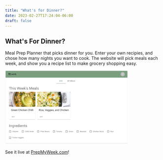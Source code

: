 ```yaml
---
title: "What's for Dinner?"
date: 2023-02-27T17:24:04-06:00
draft: false
---
```


## What's For Dinner?

Meal Prep Planner that picks dinner for you.
Enter your own recipies, and chose how many nights you want to cook.
The website will pick meals each week, and show you a recipe list to make grocery shopping easy.

<img src="images/whats-for-dinner.png" width=80% height=80% >

See it live at [PrepMyWeek.com](https://prepmyweek.com)!